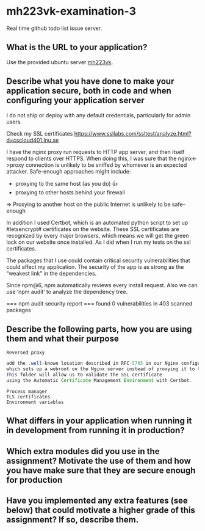 # mh223vk-examination-3
Real time github todo list issue server.

## What is the URL to your application?
Use the provided ubuntu server [mh223vk](https://cscloud401.lnu.se/).
## Describe what you have done to make your application secure, both in code and when configuring your application server
I do not ship or deploy with any default credentials, particularly for admin users.

Check my SSL certificates
https://www.ssllabs.com/ssltest/analyze.html?d=cscloud401.lnu.se

I have the nginx proxy run requests to HTTP app server, and then itself respond to clients over HTTPS. When doing this, I was sure that the nginx<->proxy connection is unlikely to be sniffed by whomever is an expected attacker. Safe-enough approaches might include: 
 - proxying to the same host (as you do) :+1:
 - proxying to other hosts behind your firewall

 => Proxying to another host on the public Internet is unlikely to be safe-enough

In addition I used Certbot, which is an automated python script to set up #letsencrypt# certificates on the website. These SSL certificates are recognized by every major browsers, which means we will get the green lock on our website once installed. As I did when I run my tests on the ssl certificates. 

The packages that I use could contain critical security vulnerabilities that could affect my application. The security of the app is as strong as the “weakest link” in the dependencies.

Since npm@6, npm automatically reviews every install request. Also we can use ‘npm audit’ to analyze the dependency tree.
   
   === npm audit security report ===
       found 0 vulnerabilities
       in 403 scanned packages

## Describe the following parts, how you are using them and what their purpose
    Reversed proxy 
```` Java
add the .well-known location described in RFC-5785 in our Nginx configuration 
which sets up a webroot on the Nginx server instead of proxying it to the backend server.
This folder will allow us to validate the SSL certificate 
using the Automatic Certificate Management Environment with Certbot.
````
    Process manager
    TLS certificates
    Environment variables
## What differs in your application when running it in development from running it in production?



## Which extra modules did you use in the assignment? Motivate the use of them and how you have make sure that they are secure enough for production

## Have you implemented any extra features (see below) that could motivate a higher grade of this assignment? If so, describe them.

